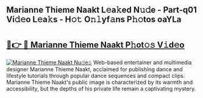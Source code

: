 ## Marianne Thieme Naakt L𝚎a𝚔ed N𝚞𝚍e - Part-q01 Vi𝚍𝚎o L𝚎a𝚔s - H𝚘𝚝 O𝚗𝚕yf𝚊ns P𝚑𝚘tos oaYLa

# <h2><a href="http://kf3djq4.oniu.top/?m=Marianne+Thieme+Naakt">🔗👉 🔴 Marianne Thieme Naakt P𝚑ot𝚘𝚜 V𝚒d𝚎o</a></h2>

[![Marianne Thieme Naakt Nu𝚍e𝚜](https://i.imgur.com/0qMVB7G.gif)](http://kf3djq4.oniu.top/?m=Marianne+Thieme+Naakt)
Web-based entertainer and multimedia designer Marianne Thieme Naakt, acclaimed for publishing dance and lifestyle tutorials through popular dance sequences and compact clips. Marianne Thieme Naakt's public image is characterized by its warmth and accessibility, but the depths of his private life remain a captivating mystery.  
